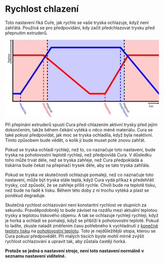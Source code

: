 Rychlost chlazení
====
Toto nastavení říká Cuře, jak rychle se vaše tryska ochlazuje, když není zahřátá. Používá se pro předpovídání, kdy začít předchlazovat trysku před přepnutím extruderů.

![Trysky se zahřívají v předstihu před přepnutím extruderů](../images/temperature_regulation_cs.svg)

Při přepínání extruderů spustí Cura před-chlazením aktivní trysky před jejím dokončením, takže během čekání vytéká o něco méně materiálu. Cura se také pokusí předpovídat, jak moc se tryska ochladila, když byla neaktivní. Tímto způsobem bude vědět, o kolik ji bude muset poté znovu zahřát.

Pokud se tryska ochladí rychleji, než to, co naznačuje toto nastavení, bude tryska na pohotovostní teplotě rychleji, než předpovídá Cura. V důsledku toho může trvat déle, než se tryska zahřeje, než Cura předpokládá a tiskárna bude čekat na přepínači trysek déle, aby se tato tryska zahřála.

Pokud se tryska ve skutečnosti ochlazuje pomaleji, než co naznačuje toto nastavení, může být tryska stále teplá, když Cura vydá příkaz k předehřátí trysky, což způsobí, že se zahřeje příliš rychle. Chvíli bude na teplotě tisku, než bude na řadě k tisku. Během této doby z ní trochu vytéká a plast se poněkud degraduje.

Skutečná rychlost ochlazování není konstantní rychlost ve stupních za sekundu. Pravděpodobněji to bude záviset na rozdílu mezi aktuální teplotou trysky a teplotou tiskového objemu. A tak se ochlazuje rychleji rychleji, když je horká a ochladí se pomaleji, když se přiblíží k pohotovostní teplotě. Pokud to ladíte, zkuste naladit změřením času potřebného k vychladnutí z [konečné teploty tisku](../material/material_final_print_temperature.md) na [pohotovostní teplotu](../material/material_standby_temperature.md). Toto je nejdůležitější stopa, kterou se Cura pokusí předpovědět. Při malých tiscích byste mohli mírně zvýšit rychlost ochlazování a upravit tak, aby zůstala častěji horká.

**Protože se jedná o nastavení stroje, není toto nastavení normálně v seznamu nastavení viditelné.**